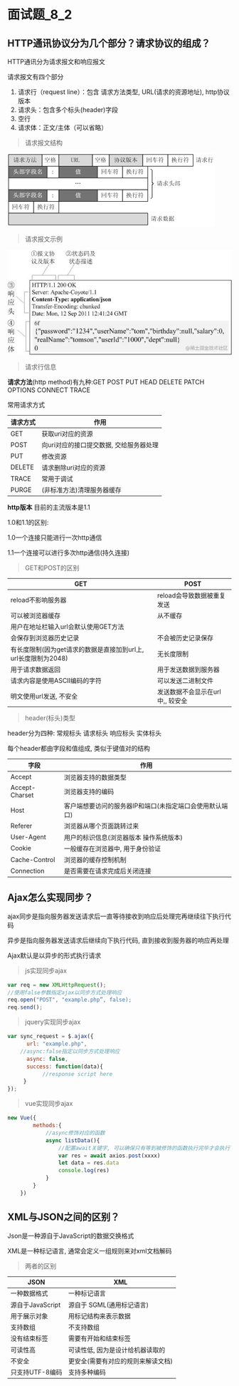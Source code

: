 # 面试题_8_2

## HTTP通讯协议分为几个部分？请求协议的组成？

HTTP通讯分为请求报文和响应报文

请求报文有四个部分

1. 请求行（request line）：包含 请求方法类型, URL(请求的资源地址), http协议版本
2. 请求头：包含多个标头(header)字段
3. 空行
4. 请求体：正文/主体（可以省略）

> 请求报文结构

![image-20220801225443100](面试题_8_2.assets/image-20220801225443100.png)

> 请求报文示例

![image-20220801225251266](面试题_8_2.assets/image-20220801225251266.png)

> 请求行信息

**请求方法**(http method)有九种:GET POST PUT HEAD DELETE PATCH OPTIONS CONNECT TRACE

常用请求方式

| 请求方式 | 作用                                    |
| -------- | --------------------------------------- |
| GET      | 获取uri对应的资源                       |
| POST     | 向uri对应的接口提交数据, 交给服务器处理 |
| PUT      | 修改资源                                |
| DELETE   | 请求删除uri对应的资源                   |
| TRACE    | 常用于调试                              |
| PURGE    | (非标准方法)清理服务器缓存              |

**http版本** 目前的主流版本是1.1

1.0和1.1的区别:

1.0一个连接只能进行一次http通信

1.1一个连接可以进行多次http通信(持久连接)

> GET和POST的区别

| GET                                                          | POST                             |
| ------------------------------------------------------------ | -------------------------------- |
| reload不影响服务器                                           | reload会导致数据被重复发送       |
| 可以被浏览器缓存                                             | 从不缓存                         |
| 用户在地址栏输入url会默认使用GET方法                         |                                  |
| 会保存到浏览器历史记录                                       | 不会被历史记录保存               |
| 有长度限制(因为get请求的数据是直接加到url上, url长度限制为2048) | 无长度限制                       |
| 用于请求数据返回                                             | 用于发送数据到服务器             |
| 请求内容是使用ASCII编码的字符                                | 可以发送二进制文件               |
| 明文使用url发送, 不安全                                      | 发送数据不会显示在url中,, 较安全 |

> header(标头)类型

header分为四种: 常规标头	 请求标头	响应标头	实体标头

每个header都由字段和值组成, 类似于键值对的结构

| 字段           | 作用                                                     |
| -------------- | -------------------------------------------------------- |
| Accept         | 浏览器支持的数据类型                                     |
| Accept-Charset | 浏览器支持的编码                                         |
| Host           | 客户端想要访问的服务器IP和端口(未指定端口会使用默认端口) |
| Referer        | 浏览器从哪个页面跳转过来                                 |
| User-Agent     | 用户的标识信息(浏览器版本 操作系统版本)                  |
| Cookie         | 一般缓存在浏览器中, 用于身份验证                         |
| Cache-Control  | 浏览器的缓存控制机制                                     |
| Connection     | 是否需要在请求完成后关闭连接                             |

## Ajax怎么实现同步？

ajax同步是指向服务器发送请求后一直等待接收到响应后处理完再继续往下执行代码

异步是指向服务器发送请求后继续向下执行代码, 直到接收到服务器的响应再处理

Ajax默认是以异步的形式执行请求

> js实现同步ajax

```js
var req = new XMLHttpRequest();  
//使用false参数指定ajax以同步方式处理响应
req.open("POST", "example.php”, false); 
req.send();
```

> jquery实现同步ajax

```js
var sync_request = $.ajax({
      url: "example.php",
    //async:false指定以同步方式处理响应
      async: false,
      success: function(data){
           //response script here
     }
});
```

> vue实现同步ajax

```js
new Vue({
		methods:{
            //async修饰对应的函数
			async listData(){
                //配置await关键字, 可以确保只有等到被修饰的函数执行完毕才会执行下一步
				var res = await axios.post(xxxx)
				let data = res.data
				console.log(res)
			}
		}
	})
```

## XML与JSON之间的区别？

Json是一种源自于JavaScript的数据交换格式

XML是一种标记语言, 通常会定义一组规则来对xml文档解码

> 两者的区别

| JSON             | XML                                |
| ---------------- | ---------------------------------- |
| 一种数据格式     | 一种标记语言                       |
| 源自于JavaScript | 源自于 SGML(通用标记语言)          |
| 用于展示对象     | 用标记结构来表示数据               |
| 支持数组         | 不支持数组                         |
| 没有结束标签     | 需要有开始和结束标签               |
| 可读性高         | 可读性低, 因为是设计给机器读取的   |
| 不安全           | 更安全(需要有对应的规则来解读文档) |
| 只支持UTF-8编码  | 支持多种编码                       |

